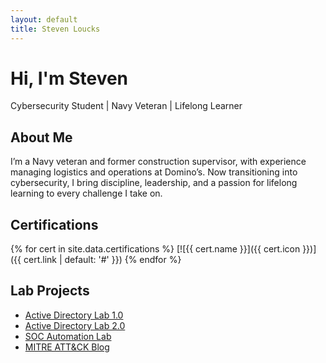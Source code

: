 ```yaml
---
layout: default
title: Steven Loucks
---
```


# Hi, I'm Steven

Cybersecurity Student | Navy Veteran | Lifelong Learner

## About Me

I’m a Navy veteran and former construction supervisor, with experience managing logistics and operations at Domino’s. Now transitioning into cybersecurity, I bring discipline, leadership, and a passion for lifelong learning to every challenge I take on.

## Certifications

{% for cert in site.data.certifications %}
[![{{ cert.name }}]({{ cert.icon }})]({{ cert.link | default: '#' }})
{% endfor %}

## Lab Projects

- [Active Directory Lab 1.0](https://github.com/sloucks623/active-directory-lab-1.0)
- [Active Directory Lab 2.0](https://github.com/sloucks623/active-directory-lab-2.0)
- [SOC Automation Lab](https://github.com/sloucks623/lab-soc-automation)
- [MITRE ATT&CK Blog](/blog/mitre-attack)
